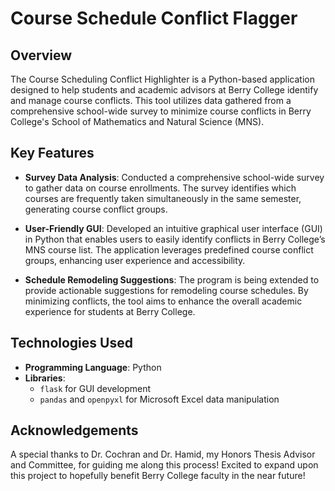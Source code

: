 # Course Schedule Conflict Flagger

## Overview

The Course Scheduling Conflict Highlighter is a Python-based application designed to help students and academic advisors at Berry College identify and manage course conflicts. This tool utilizes data gathered from a comprehensive school-wide survey to minimize course conflicts in Berry College's School of Mathematics and Natural Science (MNS).

## Key Features

- **Survey Data Analysis**: Conducted a comprehensive school-wide survey to gather data on course enrollments. The survey identifies which courses are frequently taken simultaneously in the same semester, generating course conflict groups.

- **User-Friendly GUI**: Developed an intuitive graphical user interface (GUI) in Python that enables users to easily identify conflicts in Berry College’s MNS course list. The application leverages predefined course conflict groups, enhancing user experience and accessibility.

- **Schedule Remodeling Suggestions**: The program is being extended to provide actionable suggestions for remodeling course schedules. By minimizing conflicts, the tool aims to enhance the overall academic experience for students at Berry College.

## Technologies Used

- **Programming Language**: Python
- **Libraries**: 
  - `flask` for GUI development
  - `pandas` and `openpyxl` for Microsoft Excel data manipulation

## Acknowledgements
A special thanks to Dr. Cochran and Dr. Hamid, my Honors Thesis Advisor and Committee, for guiding me along this process! Excited to expand upon this project to hopefully benefit Berry College faculty in the near future!
